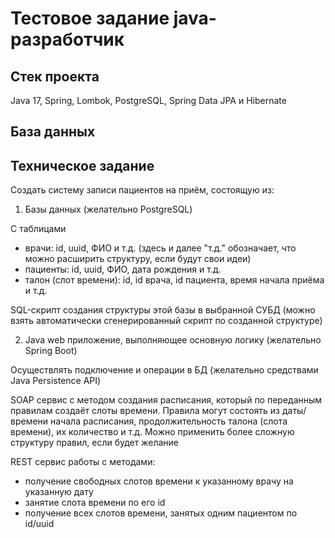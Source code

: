 # Тестовое задание java-разработчик

## Стек проекта
Java 17, Spring, Lombok, PostgreSQL, Spring Data JPA и Hibernate

## База данных


## Техническое задание

Создать систему записи пациентов на приём, состоящую из:
1. Базы данных (желательно PostgreSQL)

С таблицами
* врачи: id, uuid, ФИО и т.д. (здесь и далее "т.д." обозначает, что можно расширить структуру, если будут свои идеи)
* пациенты: id, uuid, ФИО, дата рождения и т.д.
* талон (слот времени): id, id врача, id пациента, время начала приёма и т.д.

SQL-скрипт создания структуры этой базы в выбранной СУБД (можно взять автоматически сгенерированный скрипт
по созданной структуре)

2. Java web приложение, выполняющее основную логику (желательно Spring Boot)

Осуществлять подключение и операции в БД (желательно средствами Java Persistence API)

SOAP сервис с методом создания расписания, который по переданным правилам создаёт слоты времени. Правила могут состоять из
даты/времени начала расписания, продолжительность талона (слота времени), их количество и т.д. Можно применить более сложную
структуру правил, если будет желание

REST сервис работы с методами:
* получение свободных слотов времени к указанному врачу на указанную дату
* занятие слота времени по его id
* получение всех слотов времени, занятых одним пациентом по id/uuid